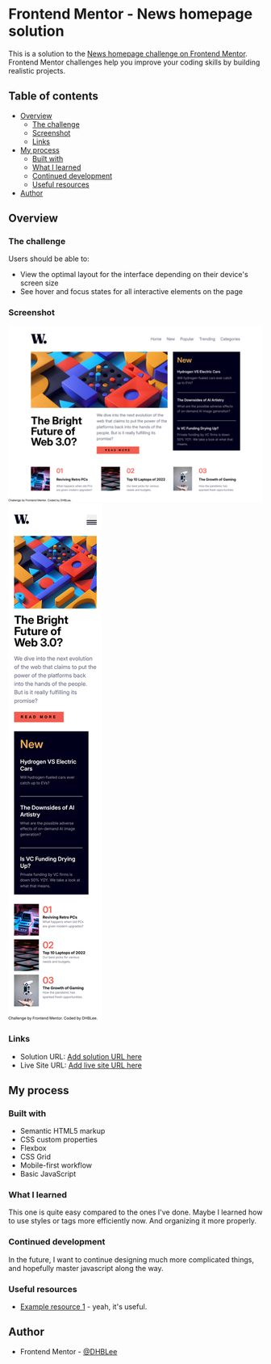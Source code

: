 # Frontend Mentor - News homepage solution

This is a solution to the [News homepage challenge on Frontend Mentor](https://www.frontendmentor.io/challenges/news-homepage-H6SWTa1MFl). Frontend Mentor challenges help you improve your coding skills by building realistic projects. 

## Table of contents

- [Overview](#overview)
  - [The challenge](#the-challenge)
  - [Screenshot](#screenshot)
  - [Links](#links)
- [My process](#my-process)
  - [Built with](#built-with)
  - [What I learned](#what-i-learned)
  - [Continued development](#continued-development)
  - [Useful resources](#useful-resources)
- [Author](#author)



## Overview

### The challenge

Users should be able to:

- View the optimal layout for the interface depending on their device's screen size
- See hover and focus states for all interactive elements on the page

### Screenshot

![](./assets/images/1440px_solution.png)
![](./assets/images/375px_solution.png)


### Links

- Solution URL: [Add solution URL here](https://github.com/DHBLee/DHBLee-/tree/DHBLee/Fronend-Mentor/Product-list-with-cart)
- Live Site URL: [Add live site URL here](https://dhb-lee-wuna.vercel.app/)

## My process

### Built with

- Semantic HTML5 markup
- CSS custom properties
- Flexbox
- CSS Grid
- Mobile-first workflow
- Basic JavaScript


### What I learned

This one is quite easy compared to the ones I've done. Maybe I learned how to use styles or tags more efficiently now. And organizing it more properly.



### Continued development

In the future, I want to continue designing much more complicated things, and hopefully master javascript along the way.


### Useful resources

- [Example resource 1](https://www.chatgpt.com) - yeah, it's useful.



## Author

- Frontend Mentor - [@DHBLee](https://www.frontendmentor.io/profile/DHBLee)

